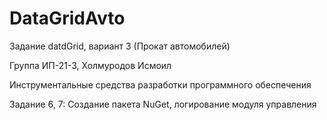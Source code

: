 # DataGridAvto

Задание datdGrid, вариант 3 (Прокат автомобилей)

Группа ИП-21-3, Холмуродов Исмоил

Инструментальные средства разработки программного обеспечения

Задание 6, 7: Создание пакета NuGet, логирование модуля управления
